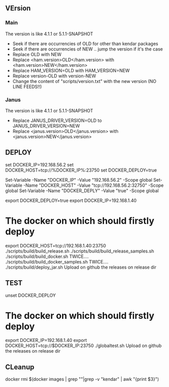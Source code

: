 ## VErsion

### Main

The version is like 4.1.1 or 5.1.1-SNAPSHOT

* Seek if there are occurrencies of <version>OLD</version> for other than kendar packages
* Seek if there are occurrencies of <version>NEW</version> .. jump the version if it's the case
* Replace <version>OLD</version>  with <version>NEW</version>
* Replace <ham.version>OLD</ham.version> with <ham.version>NEW</ham.version>
* Replace HAM_VERSION=OLD with HAM_VERSION=NEW
* Replace version-OLD with version-NEW
* Change the content of "scripts/version.txt" with the new version (NO LINE FEEDS!!)

### Janus

The version is like 4.1.1 or 5.1.1-SNAPSHOT

* Replace JANUS_DRIVER_VERSION=OLD to JANUS_DRIVER_VERSION=NEW
* Replace <janus.version>OLD</janus.version> with <janus.version>NEW</janus.version>

## DEPLOY

set DOCKER_IP=192.168.56.2
set DOCKER_HOST=tcp://%DOCKER_IP%:23750
set DOCKER_DEPLOY=true

Set-Variable -Name "DOCKER_IP" -Value "192.168.56.2" -Scope global
Set-Variable -Name "DOCKER_HOST" -Value "tcp://192.168.56.2:32750" -Scope global
Set-Variable -Name "DOCKER_DEPLY" -Value "true" -Scope global

export DOCKER_DEPLOY=true
export DOCKER_IP=192.168.1.40
# The docker on which should firstly deploy
export DOCKER_HOST=tcp://192.168.1.40:23750
./scripts/build/build_release.sh
./scripts/build/build_release_samples.sh
./scripts/build/build_docker.sh  TWICE....
./scripts/build/build_docker_samples.sh  TWICE....
./scripts/build/deploy_jar.sh
Upload on github the releases on release dir


## TEST

unset DOCKER_DEPLOY
# The docker on which should firstly deploy
export DOCKER_IP=192.168.1.40
export DOCKER_HOST=tcp://$DOCKER_IP:23750
./globaltest.sh
Upload on github the releases on release dir


## CLeanup

docker rmi $(docker images | grep "<none>"|grep -v "kendar" | awk "{print $3}")
